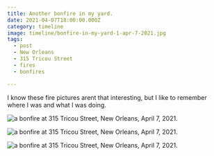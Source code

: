 ```yaml
---
title: Another bonfire in my yard.
date: 2021-04-07T18:00:00.000Z
category: timeline
image: timeline/bonfire-in-my-yard-1-apr-7-2021.jpg
tags:
  - post 
  - New Orleans
  - 315 Tricou Street
  - fires
  - bonfires

---
```


I know these fire pictures arent that interesting, but I like to remember where I was and what I was doing.

![a bonfire at 315 Tricou Street, New Orleans, April 7, 2021.](/static/img/timeline/bonfire-in-my-yard-1-apr-7-2021.jpg)

![a bonfire at 315 Tricou Street, New Orleans, April 7, 2021.](/static/img/timeline/bonfire-in-my-yard-2-apr-7-2021.jpg)

![a bonfire at 315 Tricou Street, New Orleans, April 7, 2021.](/static/img/timeline/bonfire-in-my-yard-3-apr-7-2021.jpg)